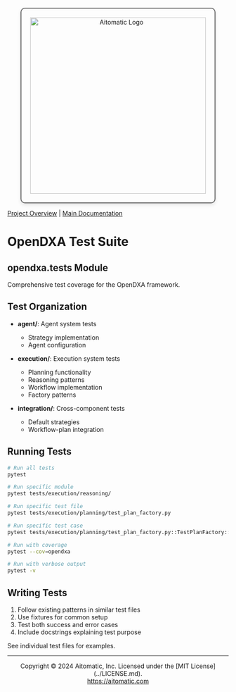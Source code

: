 <!-- markdownlint-disable MD041 -->
<!-- markdownlint-disable MD033 -->
<p align="center">
  <img src="https://cdn.prod.website-files.com/62a10970901ba826988ed5aa/62d942adcae82825089dabdb_aitomatic-logo-black.png" alt="Aitomatic Logo" width="400" style="border: 2px solid #666; border-radius: 10px; padding: 20px; box-shadow: 0 4px 8px rgba(0,0,0,0.1);"/>
</p>

[Project Overview](../README.md) | [Main Documentation](../docs/README.md)

# OpenDXA Test Suite

## opendxa.tests Module

Comprehensive test coverage for the OpenDXA framework.

## Test Organization

- **agent/**: Agent system tests
  - Strategy implementation
  - Agent configuration

- **execution/**: Execution system tests
  - Planning functionality
  - Reasoning patterns
  - Workflow implementation
  - Factory patterns

- **integration/**: Cross-component tests
  - Default strategies
  - Workflow-plan integration

## Running Tests

```bash
# Run all tests
pytest

# Run specific module
pytest tests/execution/reasoning/

# Run specific test file
pytest tests/execution/planning/test_plan_factory.py

# Run specific test case
pytest tests/execution/planning/test_plan_factory.py::TestPlanFactory::test_create_plan

# Run with coverage
pytest --cov=opendxa

# Run with verbose output
pytest -v
```

## Writing Tests

1. Follow existing patterns in similar test files
2. Use fixtures for common setup
3. Test both success and error cases
4. Include docstrings explaining test purpose

See individual test files for examples.

---
<p align="center">
Copyright © 2024 Aitomatic, Inc. Licensed under the [MIT License](../LICENSE.md).
<br/>
<a href="https://aitomatic.com">https://aitomatic.com</a>
</p>
